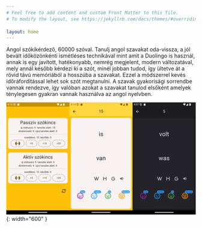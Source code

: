 ```yaml
---
# Feel free to add content and custom Front Matter to this file.
# To modify the layout, see https://jekyllrb.com/docs/themes/#overriding-theme-defaults

layout: home
---
```


Angol szókikérdező, 60000 szóval. Tanulj angol szavakat oda-vissza, a jól bevált időközönkénti ismétléses technikával mint amit a Duolingo is használ, annak is egy javított, hatékonyabb, nemrég megjelent, modern változatával, mely annál később kérdezi ki a szót, minél jobban tudod, így ültetve át a rövid távú memóriából a hosszúba a szavakat. Ezzel a módszerrel kevés időráfordítással lehet sok szót megtanulni. A szavak gyakorisági sorrendbe vannak rendezve, így valóban azokat a szavakat tanulod elsőként amelyek ténylegesen gyakran vannak használva az angol nyelvben.

![image tooltip here](/assets/angolmagscreenshots.png){: width="600" }